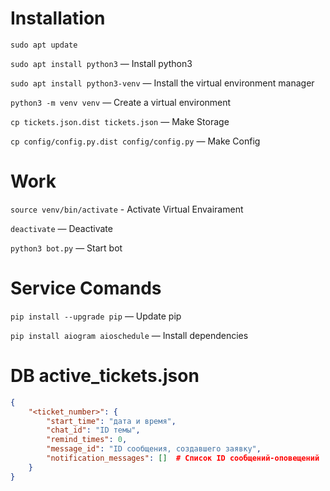 # Installation
`sudo apt update`

`sudo apt install python3` — Install python3

`sudo apt install python3-venv` — Install the virtual environment manager

`python3 -m venv venv` — Create a virtual environment

`cp tickets.json.dist tickets.json` — Make Storage

`cp config/config.py.dist config/config.py` — Make Config


# Work
`source venv/bin/activate` - Activate Virtual Envairament

`deactivate` — Deactivate

`python3 bot.py` — Start bot

# Service Comands
`pip install --upgrade pip` — Update pip

`pip install aiogram aioschedule` — Install dependencies

# DB active_tickets.json
```json
{
    "<ticket_number>": {
        "start_time": "дата и время",
        "chat_id": "ID темы",
        "remind_times": 0,
        "message_id": "ID сообщения, создавшего заявку",
        "notification_messages": []  # Список ID сообщений-оповещений
    }
}
```
